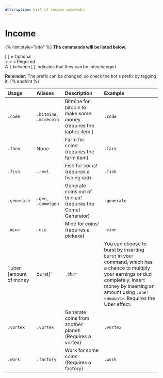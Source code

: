```yaml
---
description: List of income commands.
---
```


# Income

{% hint style="info" %}
**The commands will be listed below.**

\[ \] = Optional  
&lt; &gt; = Required  
A `|` between \[ \] indicates that they can be interchanged

**Reminder:** The prefix can be changed, so check the bot's prefix by tagging it.
{% endhint %}

| Usage | Aliases | Description | Example |
| :--- | :--- | :--- | :--- |
| `.code` | `.bitmine`, `.minecoin` | Bitmine for bitcoin to make some money \(requires the laptop item.\) | `.code` |
| `.farm` | None | Farm for coins! \(requires the farm item\) | `.farm` |
| `.fish` | `.reel` | Fish for coins! \(requires a fishing rod\) | `.fish` |
| `.generate` | `.gen`, `.cometgen` | Generate coins out of thin air! \(requires the Comet Generator\) | `.generate` |
| `.mine` | `.dig` | Mine for coins! \(requires a pickaxe\) | `.mine` |
| `.uber [amount of money | burst]` | `.über` | You can choose to burst by inserting `burst` in your command, which has a chance to multiply your earnings or dud completely, insert money by inserting an amount using `.uber <amount>`. Requires the Uber effect.  | `.uber 1000`, `.uber burst`, `.uber` |
| `.vortex` | `.vortex` | Generate coins from another planet! \(Requires a vortex\) | `.vortex` |
| `.work` | `.factory` | Work for some coins! \(Requires a factory\) | `.work` |

